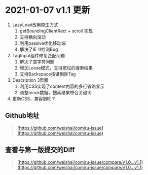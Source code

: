 # 2021-01-07 v1.1 更新
1. LazyLoad改用原生方式
   1. getBoundingClientRect + scroll 实现
   2. 支持横向滚动
   3. 利用passive优化移动端
   4. 解决了IE 11检测Bug
2. TagInput组件修复匹配问题
   1. 解决了空字符问题
   2. 增加Loose模式，支持宽松的搜索结果
   3. 支持Backspace按键删除Tag
3. Description 3页面
   1. 利用CSS实现了content内容的多行省略显示
   2. 调整mock数据，搜索结果符合关键词
4. 更新CSS，兼容到IE 11

## Github地址
> [https://github.com/weishai/comiru-issue](https://github.com/weishai/comiru-issue)

## 查看与第一版提交的Diff
> [https://github.com/weishai/comiru-issue/compare/v1.0...v1.1](https://github.com/weishai/comiru-issue/compare/v1.0...v1.1)
